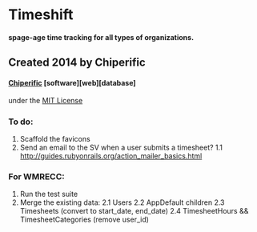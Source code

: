 # Timeshift
#### spage-age time tracking for all types of organizations.

## Created 2014 by Chiperific
#### [Chiperific](http://chiperific.com) \[software\]\[web\]\[database\]
under the [MIT License](http://opensource.org/licenses/MIT)


##### 


### To do:
1. Scaffold the favicons
1. Send an email to the SV when a user submits a timesheet? 
1.1 http://guides.rubyonrails.org/action_mailer_basics.html

### For WMRECC:
1. Run the test suite
2. Merge the existing data:
2.1 Users
2.2 AppDefault children
2.3 Timesheets (convert to start_date, end_date)
2.4 TimesheetHours && TimesheetCategories (remove user_id)
